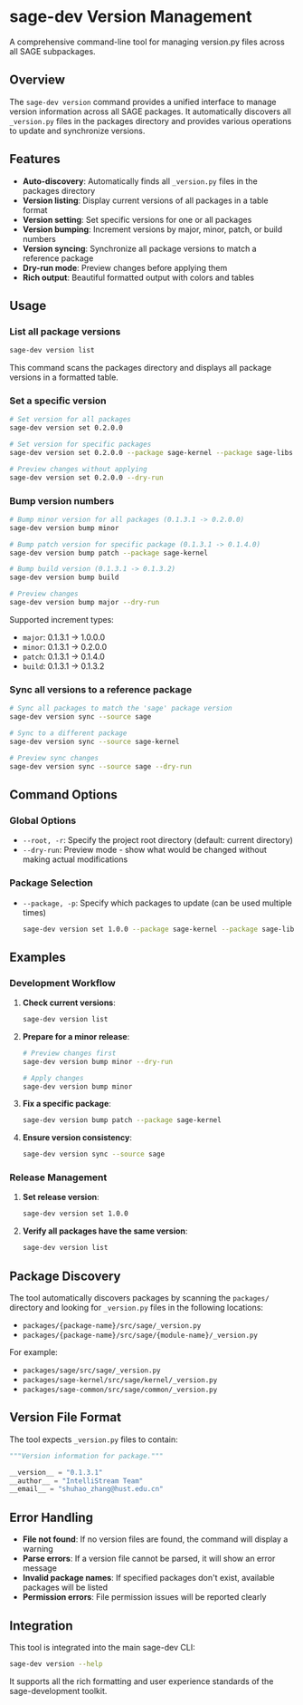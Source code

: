 # sage-dev Version Management

A comprehensive command-line tool for managing version.py files across all SAGE subpackages.

## Overview

The `sage-dev version` command provides a unified interface to manage version information across all
SAGE packages. It automatically discovers all `_version.py` files in the packages directory and
provides various operations to update and synchronize versions.

## Features

- **Auto-discovery**: Automatically finds all `_version.py` files in the packages directory
- **Version listing**: Display current versions of all packages in a table format
- **Version setting**: Set specific versions for one or all packages
- **Version bumping**: Increment versions by major, minor, patch, or build numbers
- **Version syncing**: Synchronize all package versions to match a reference package
- **Dry-run mode**: Preview changes before applying them
- **Rich output**: Beautiful formatted output with colors and tables

## Usage

### List all package versions

```bash
sage-dev version list
```

This command scans the packages directory and displays all package versions in a formatted table.

### Set a specific version

```bash
# Set version for all packages
sage-dev version set 0.2.0.0

# Set version for specific packages
sage-dev version set 0.2.0.0 --package sage-kernel --package sage-libs

# Preview changes without applying
sage-dev version set 0.2.0.0 --dry-run
```

### Bump version numbers

```bash
# Bump minor version for all packages (0.1.3.1 -> 0.2.0.0)
sage-dev version bump minor

# Bump patch version for specific package (0.1.3.1 -> 0.1.4.0)
sage-dev version bump patch --package sage-kernel

# Bump build version (0.1.3.1 -> 0.1.3.2)
sage-dev version bump build

# Preview changes
sage-dev version bump major --dry-run
```

Supported increment types:

- `major`: 0.1.3.1 → 1.0.0.0
- `minor`: 0.1.3.1 → 0.2.0.0
- `patch`: 0.1.3.1 → 0.1.4.0
- `build`: 0.1.3.1 → 0.1.3.2

### Sync all versions to a reference package

```bash
# Sync all packages to match the 'sage' package version
sage-dev version sync --source sage

# Sync to a different package
sage-dev version sync --source sage-kernel

# Preview sync changes
sage-dev version sync --source sage --dry-run
```

## Command Options

### Global Options

- `--root, -r`: Specify the project root directory (default: current directory)
- `--dry-run`: Preview mode - show what would be changed without making actual modifications

### Package Selection

- `--package, -p`: Specify which packages to update (can be used multiple times)
  ```bash
  sage-dev version set 1.0.0 --package sage-kernel --package sage-libs
  ```

## Examples

### Development Workflow

1. **Check current versions**:

   ```bash
   sage-dev version list
   ```

1. **Prepare for a minor release**:

   ```bash
   # Preview changes first
   sage-dev version bump minor --dry-run

   # Apply changes
   sage-dev version bump minor
   ```

1. **Fix a specific package**:

   ```bash
   sage-dev version bump patch --package sage-kernel
   ```

1. **Ensure version consistency**:

   ```bash
   sage-dev version sync --source sage
   ```

### Release Management

1. **Set release version**:

   ```bash
   sage-dev version set 1.0.0
   ```

1. **Verify all packages have the same version**:

   ```bash
   sage-dev version list
   ```

## Package Discovery

The tool automatically discovers packages by scanning the `packages/` directory and looking for
`_version.py` files in the following locations:

- `packages/{package-name}/src/sage/_version.py`
- `packages/{package-name}/src/sage/{module-name}/_version.py`

For example:

- `packages/sage/src/sage/_version.py`
- `packages/sage-kernel/src/sage/kernel/_version.py`
- `packages/sage-common/src/sage/common/_version.py`

## Version File Format

The tool expects `_version.py` files to contain:

```python
"""Version information for package."""

__version__ = "0.1.3.1"
__author__ = "IntelliStream Team"
__email__ = "shuhao_zhang@hust.edu.cn"
```

## Error Handling

- **File not found**: If no version files are found, the command will display a warning
- **Parse errors**: If a version file cannot be parsed, it will show an error message
- **Invalid package names**: If specified packages don't exist, available packages will be listed
- **Permission errors**: File permission issues will be reported clearly

## Integration

This tool is integrated into the main sage-dev CLI:

```bash
sage-dev version --help
```

It supports all the rich formatting and user experience standards of the sage-development toolkit.
